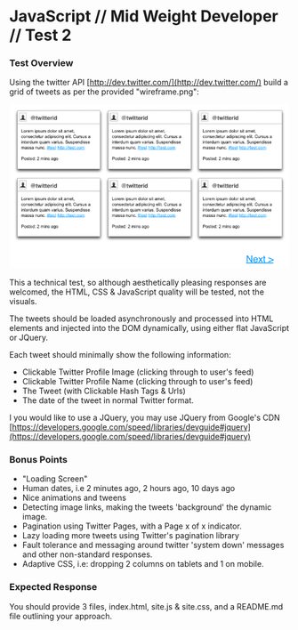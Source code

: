 # JavaScript // Mid Weight Developer // Test 2 #

### Test Overview ###

Using the twitter API [http://dev.twitter.com/](http://dev.twitter.com/) build a 
grid of tweets as per the provided "wireframe.png":

![Twitter Grid](wireframe.png "Twitter Grid Layout")

This a technical test, so although aesthetically 
pleasing responses are welcomed, the HTML, CSS & JavaScript quality will be tested, 
not the visuals.

The tweets should be loaded asynchronously and processed into HTML elements and 
injected into the DOM dynamically, using either flat JavaScript or JQuery.

Each tweet should minimally show the following information:

* Clickable Twitter Profile Image (clicking through to user's feed)
* Clickable Twitter Profile Name (clicking through to user's feed)
* The Tweet (with Clickable Hash Tags & Urls)
* The date of the tweet in normal Twitter format.

I you would like to use a JQuery, you may use JQuery from Google's CDN 
[https://developers.google.com/speed/libraries/devguide#jquery](https://developers.google.com/speed/libraries/devguide#jquery)

### Bonus Points ###

* "Loading Screen"
* Human dates, i.e 2 minutes ago, 2 hours ago, 10 days ago
* Nice animations and tweens
* Detecting image links, making the tweets 'background' the dynamic image.
* Pagination using Twitter Pages, with a Page x of x indicator.
* Lazy loading more tweets using Twitter's pagination library
* Fault tolerance and messaging around twitter 'system down' messages and other non-standard responses.
* Adaptive CSS, i.e: dropping 2 columns on tablets and 1 on mobile.

### Expected Response ###

You should provide 3 files, index.html, site.js & site.css, and a README.md file outlining your approach.